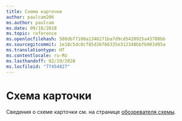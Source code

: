 ```yaml
---
title: Схема карточки
author: paulcam206
ms.author: paulcam
ms.date: 09/18/2018
ms.topic: reference
ms.openlocfilehash: 508dbf7100a1346271ba7d9cd5420925a43788bb
ms.sourcegitcommit: 1e18c5dc0cf85d26f66335e312348bbfb903d95a
ms.translationtype: HT
ms.contentlocale: ru-RU
ms.lasthandoff: 02/19/2020
ms.locfileid: "77454827"
---
```

# <a name="card-schema"></a>Схема карточки

Сведения о схеме карточки см. на странице [обозревателя схемы](https://adaptivecards.io/explorer/).
